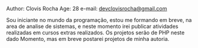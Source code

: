 Author: Clovis Rocha
Age: 28
e-mail: devclovisrocha@gmail.com

Sou iniciante no mundo da programação, estou me formando em breve, na area de analise de sistemas,
e neste momento irei publicar atividades realizadas em cursos extras realizados. Os projetos serão de PHP neste dado
Momento, mas em breve postarei projetos de minha autoria.